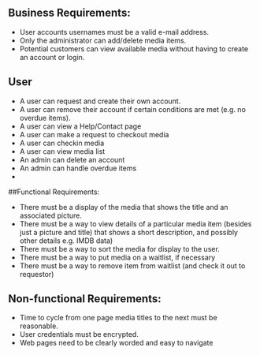 ## Business Requirements:
* User accounts usernames must be a valid e-mail address.
* Only the administrator can add/delete media items.
* Potential customers can view available media without having to create an account or login.

## User
* A user can request and create their own account.
* A user can remove their account if certain conditions are met (e.g. no overdue items).
* A user can view a Help/Contact page
* A user can make a request to checkout media
* A user can checkin media
* A user can view media list
* An admin can delete an account
* An admin can handle overdue items
* 

##Functional Requirements:
* There must be a display of the media that shows the title and an associated picture.
* There must be a way to view details of a particular media item (besides just a picture and title) that shows a short description, and possibly other details e.g. IMDB data)
* There must be a way to sort the media for display to the user.
* There must be a way to put media on a waitlist, if necessary
* There must be a way to remove item from waitlist (and check it out to requestor)

## Non-functional Requirements:
* Time to cycle from one page media titles to the next must be reasonable.
* User credentials must be encrypted.
* Web pages need to be clearly worded and easy to navigate

